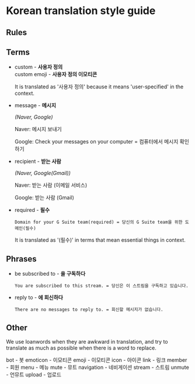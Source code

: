 # Korean translation style guide

## Rules

## Terms
- custom - **사용자 정의**<br>
  custom emoji - **사용자 정의 이모티콘**
  
  It is translated as '사용자 정의' because it means 'user-specified' in the context.

- message - **메시지**
  
  *(Naver, Google)*
  
  Naver: 메시지 보내기
  
  Google: Check your messages on your computer = 컴퓨터에서 메시지 확인하기
  
- recipient - **받는 사람**

   *(Naver, Google(Gmail))*
   
   Naver: 받는 사람 (이메일 서비스)
   
   Google: 받는 사람 (Gmail)
   
- required - **필수**

  `Domain for your G Suite team(required) = 당신의 G Suite team을 위한 도메인(필수)`
  
  It is translated as '(필수)' in terms that mean essential things in context.

## Phrases

-  be subscribed to - **을 구독하다**

   `You are subscribed to this stream. = 당신은 이 스트림을 구독하고 있습니다.`

- reply to - **에 회신하다**

  `There are no messages to reply to. = 회신할 메시지가 없습니다.`

## Other

We use loanwords when they are awkward in translation, and try to translate as much as possible when there is a word to replace.

bot - 봇
emoticon - 이모티콘
emoji - 이모티콘
icon - 아이콘
link - 링크
member - 회원
menu - 메뉴
mute - 뮤트
navigation - 네비게이션
stream - 스트림
unmute - 언뮤트
upload - 업로드
